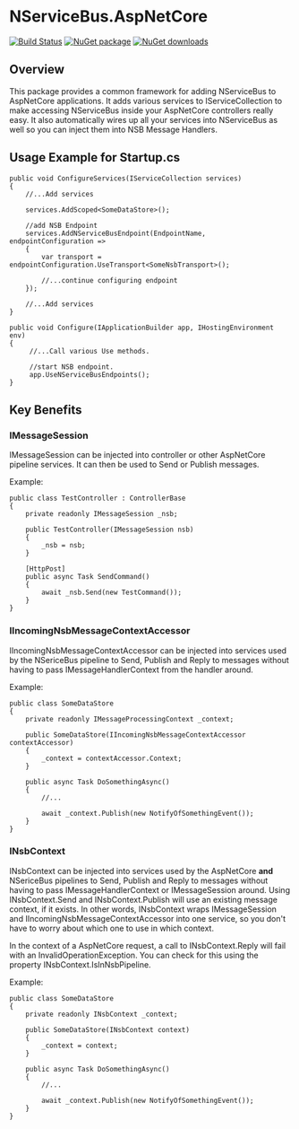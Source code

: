 # NServiceBus.AspNetCore

[![Build Status](https://dev.azure.com/NathanArnott/GitHub/_apis/build/status/NServiceBus.AspNetCore?branchName=master)](https://dev.azure.com/NathanArnott/GitHub/_build/latest?definitionId=1&branchName=master)
[![NuGet package](https://img.shields.io/nuget/v/NServiceBus.AspNetCore.svg)](https://nuget.org/packages/NServiceBus.AspNetCore)
[![NuGet downloads](https://img.shields.io/nuget/dt/NServiceBus.AspNetCore.svg)](https://nuget.org/packages/NServiceBus.AspNetCore)

## Overview

This package provides a common framework for adding NServiceBus to AspNetCore applications. It adds various services to IServiceCollection to make accessing NServiceBus inside your AspNetCore controllers really easy. It also automatically wires up all your services into NServiceBus as well so you can inject them into NSB Message Handlers.

## Usage Example for Startup.cs

```CSharp
public void ConfigureServices(IServiceCollection services)
{
    //...Add services
    
    services.AddScoped<SomeDataStore>();

    //add NSB Endpoint
    services.AddNServiceBusEndpoint(EndpointName, endpointConfiguration =>
    {
        var transport = endpointConfiguration.UseTransport<SomeNsbTransport>();
        
        //...continue configuring endpoint
    });
    
    //...Add services
}

public void Configure(IApplicationBuilder app, IHostingEnvironment env)
{
     //...Call various Use methods.
     
     //start NSB endpoint.
     app.UseNServiceBusEndpoints();
}

```

## Key Benefits

### IMessageSession

IMessageSession can be injected into controller or other AspNetCore pipeline services. It can then be used to Send or Publish messages.

Example:
```CSharp
public class TestController : ControllerBase
{
    private readonly IMessageSession _nsb;

    public TestController(IMessageSession nsb) 
    { 
        _nsb = nsb;
    }

    [HttpPost]
    public async Task SendCommand()
    {
        await _nsb.Send(new TestCommand());
    }
}
```

### IIncomingNsbMessageContextAccessor

IIncomingNsbMessageContextAccessor can be injected into services used by the NSericeBus pipeline to Send, Publish and Reply to messages without having to pass IMessageHandlerContext from the handler around.

Example:
```CSharp
public class SomeDataStore
{
    private readonly IMessageProcessingContext _context;

    public SomeDataStore(IIncomingNsbMessageContextAccessor contextAccessor) 
    { 
        _context = contextAccessor.Context;
    }

    public async Task DoSomethingAsync()
    {
        //...

        await _context.Publish(new NotifyOfSomethingEvent());
    }
}
```

### INsbContext

INsbContext can be injected into services used by the AspNetCore **and** NSericeBus pipelines to Send, Publish and Reply to messages without having to pass IMessageHandlerContext or IMessageSession around. Using INsbContext.Send and INsbContext.Publish will use an existing message context, if it exists. In other words, INsbContext wraps IMessageSession and IIncomingNsbMessageContextAccessor into one service, so you don't have to worry about which one to use in which context.

In the context of a AspNetCore request, a call to INsbContext.Reply will fail with an InvalidOperationException. You can check for this using the property INsbContext.IsInNsbPipeline.

Example:
```CSharp
public class SomeDataStore
{
    private readonly INsbContext _context;

    public SomeDataStore(INsbContext context) 
    { 
        _context = context;
    }

    public async Task DoSomethingAsync()
    {
        //...

        await _context.Publish(new NotifyOfSomethingEvent());
    }
}
```
